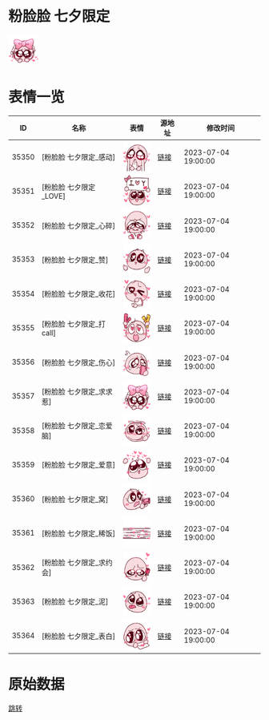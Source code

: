 # 粉脸脸 七夕限定

<img src="./cover.png" height="60" alt="cover" />

# 表情一览

|ID|名称|表情|源地址|修改时间|
|----|----|----|----|----|
|35350|[粉脸脸 七夕限定_感动]|<img src="./pic/035350_%5B粉脸脸 七夕限定_感动%5D.png" height="60" alt="感动"/>|[链接](https://i0.hdslb.com/bfs/garb/3c881c3a47be815a06febf1626402603af5b3eb0.png)|2023-07-04 19:00:00|
|35351|[粉脸脸 七夕限定_LOVE]|<img src="./pic/035351_%5B粉脸脸 七夕限定_LOVE%5D.png" height="60" alt="LOVE"/>|[链接](https://i0.hdslb.com/bfs/garb/a4e633199b8cc54c40576a2ae7b157fa5aa3fd53.png)|2023-07-04 19:00:00|
|35352|[粉脸脸 七夕限定_心碎]|<img src="./pic/035352_%5B粉脸脸 七夕限定_心碎%5D.png" height="60" alt="心碎"/>|[链接](https://i0.hdslb.com/bfs/garb/9ee6c750881da749c01a7729d661e261e8598a39.png)|2023-07-04 19:00:00|
|35353|[粉脸脸 七夕限定_赞]|<img src="./pic/035353_%5B粉脸脸 七夕限定_赞%5D.png" height="60" alt="赞"/>|[链接](https://i0.hdslb.com/bfs/garb/b8f7f1e1f9e1f7a95797846afe91e12d7b663249.png)|2023-07-04 19:00:00|
|35354|[粉脸脸 七夕限定_收花]|<img src="./pic/035354_%5B粉脸脸 七夕限定_收花%5D.png" height="60" alt="收花"/>|[链接](https://i0.hdslb.com/bfs/garb/cde114080e0fa3715fc94b8f4c9516f249bc87f1.png)|2023-07-04 19:00:00|
|35355|[粉脸脸 七夕限定_打call]|<img src="./pic/035355_%5B粉脸脸 七夕限定_打call%5D.png" height="60" alt="打call"/>|[链接](https://i0.hdslb.com/bfs/garb/3bb4d8e8315fc99bacb29bc978bf8191c38700f8.png)|2023-07-04 19:00:00|
|35356|[粉脸脸 七夕限定_伤心]|<img src="./pic/035356_%5B粉脸脸 七夕限定_伤心%5D.png" height="60" alt="伤心"/>|[链接](https://i0.hdslb.com/bfs/garb/65e94726e80246cdf03459f8265753472f9c1934.png)|2023-07-04 19:00:00|
|35357|[粉脸脸 七夕限定_求求惹]|<img src="./pic/035357_%5B粉脸脸 七夕限定_求求惹%5D.png" height="60" alt="求求惹"/>|[链接](https://i0.hdslb.com/bfs/garb/0369be273873a6106eca7c103d04008c8b5bb6a7.png)|2023-07-04 19:00:00|
|35358|[粉脸脸 七夕限定_恋爱脑]|<img src="./pic/035358_%5B粉脸脸 七夕限定_恋爱脑%5D.png" height="60" alt="恋爱脑"/>|[链接](https://i0.hdslb.com/bfs/garb/77f5b4972bbcd7575fc4ddb2caafe5a8fbe97cde.png)|2023-07-04 19:00:00|
|35359|[粉脸脸 七夕限定_爱意]|<img src="./pic/035359_%5B粉脸脸 七夕限定_爱意%5D.png" height="60" alt="爱意"/>|[链接](https://i0.hdslb.com/bfs/garb/af79b85d4daeffc10afe3e76d0627cb78c01a385.png)|2023-07-04 19:00:00|
|35360|[粉脸脸 七夕限定_窝]|<img src="./pic/035360_%5B粉脸脸 七夕限定_窝%5D.png" height="60" alt="窝"/>|[链接](https://i0.hdslb.com/bfs/garb/3b3efb65acfd7443148363137a451348e3ebe63a.png)|2023-07-04 19:00:00|
|35361|[粉脸脸 七夕限定_稀饭]|<img src="./pic/035361_%5B粉脸脸 七夕限定_稀饭%5D.png" height="60" alt="稀饭"/>|[链接](https://i0.hdslb.com/bfs/garb/cf150b83603ba06e91ed5aedfd72d4939b41aee2.png)|2023-07-04 19:00:00|
|35362|[粉脸脸 七夕限定_求约会]|<img src="./pic/035362_%5B粉脸脸 七夕限定_求约会%5D.png" height="60" alt="求约会"/>|[链接](https://i0.hdslb.com/bfs/garb/7a550ef3ea4fb74b8f7f1dee528f53309d6c1441.png)|2023-07-04 19:00:00|
|35363|[粉脸脸 七夕限定_泥]|<img src="./pic/035363_%5B粉脸脸 七夕限定_泥%5D.png" height="60" alt="泥"/>|[链接](https://i0.hdslb.com/bfs/garb/80935e2eabb38914f9d4860570fe52f07ddbd295.png)|2023-07-04 19:00:00|
|35364|[粉脸脸 七夕限定_表白]|<img src="./pic/035364_%5B粉脸脸 七夕限定_表白%5D.png" height="60" alt="表白"/>|[链接](https://i0.hdslb.com/bfs/garb/5b5eb2c6d39d8bac851ad0e49be92909cd793b12.png)|2023-07-04 19:00:00|

# 原始数据

[跳转](./raw.json)


